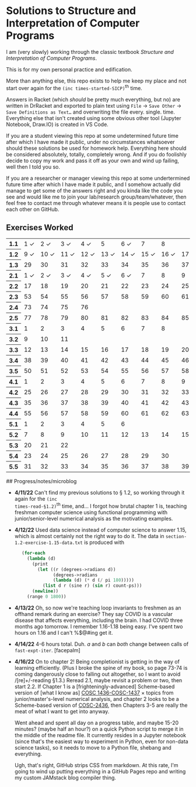 # Solutions to Structure and Interpretation of Computer Programs

I am (very slowly) working through the classic textbook *Structure and Interpretation of Computer Programs*.

This is for my own personal practice and edification.

More than anything else, this repo exists to help me keep my place and not start over again for the `(inc times-started-SICP)`<sup>th</sup> time.

Answers in Racket (which *should* be pretty much everything, but no) are written in DrRacket and exported to plain text using `File` -> `Save Other` -> `Save Definitions as Text…` and overwriting the file every. single. time. Everything else that isn't created using some obvious other tool (Jupyter Notebook, Draw.IO) is created in VS Code.

If you are a student viewing this repo at some undetermined future time after which I have made it public, under no circumstances whatsoever should these solutions be used for homework help. Everything here should be considered absolutely, totally, completely wrong. And if you do foolishly decide to copy my work and pass it off as your own and wind up failing, well then I told you so.

If you are a researcher or manager viewing this repo at some undertermined future time after which I have made it public, and I somehow actually did manage to get some of the answers right and you kinda like the code you see and would like me to join your lab/research group/team/whatever, then feel free to contact me through whatever means it is people use to contact each other on GitHub.

## Exercises Worked

<!--style>
  table {
    border-collapse: collapse;
    border-spacing: 0px;
    font-family: monospace;
  }

  td, th {
    padding: 5px;
    text-align: right;
    border: 1px solid #ccc;
  }

  .done {
    background-color: #d2f9d2;
    color: black;
  }
  
  .not-done {
    color: black;
  }

  .no-problem {
    background-color: #ccc;
  }
</style-->
<table>
  <tr>
    <th>1.1</th>
    <td id="1_1"class="done">1&nbsp;&#10003;</td>
    <td id="1_2"class="done">2&nbsp;&#10003;</td>
    <td id="1_3"class="done">3&nbsp;&#10003;</td>
    <td id="1_4"class="done">4&nbsp;&#10003;</td>
    <td id="1_5"class="not-done">5&nbsp;&nbsp;</td>
    <td id="1_6"class="done">6&nbsp;&#10003;</td>
    <td id="1_7"class="not-done">7&nbsp;&nbsp;</td>
    <td id="1_8"class="not-done">8&nbsp;&nbsp;</td>
    <td colspan=28 class="no-problem"></td>
  </tr>
  <tr>
    <th>1.2</th>
    <td id="1_9"class="done">9&nbsp;&#10003;</td>
    <td id="1_10"class="done">10&nbsp;&#10003;</td>
    <td id="1_11"class="done">11&nbsp;&#10003;</td>
    <td id="1_12"class="done">12&nbsp;&#10003;</td>
    <td id="1_13"class="done">13&nbsp;&#10003;</td>
    <td id="1_14"class="done">14&nbsp;&#10003;</td>
    <td id="1_15"class="done">15&nbsp;&#10003;</td>
    <td id="1_16"class="done">16&nbsp;&#10003;</td>
    <td id="1_17"class="done">17&nbsp;&#10003;</td>
    <td id="1_18"class="done">18&nbsp;&#10003;</td>
    <td id="1_19"class="not-done">19&nbsp;&nbsp;</td>
    <td id="1_20"class="not-done">20&nbsp;&nbsp;</td>
    <td id="1_21"class="not-done">21&nbsp;&nbsp;</td>
    <td id="1_22"class="not-done">22&nbsp;&nbsp;</td>
    <td id="1_23"class="not-done">23&nbsp;&nbsp;</td>
    <td id="1_24"class="not-done">24&nbsp;&nbsp;</td>
    <td id="1_25"class="not-done">25&nbsp;&nbsp;</td>
    <td id="1_26"class="not-done">26&nbsp;&nbsp;</td>
    <td id="1_27"class="not-done">27&nbsp;&nbsp;</td>
    <td id="1_28"class="not-done">28&nbsp;&nbsp;</td>
    <td colspan=16 class="no-problem"></td>
  </tr>
  <tr>
    <th>1.3</th>
    <td id="1_29"class="not-done">29&nbsp;&nbsp;</td>
    <td id="1_30"class="not-done">30&nbsp;&nbsp;</td>
    <td id="1_31"class="not-done">31&nbsp;&nbsp;</td>
    <td id="1_32"class="not-done">32&nbsp;&nbsp;</td>
    <td id="1_33"class="not-done">33&nbsp;&nbsp;</td>
    <td id="1_34"class="not-done">34&nbsp;&nbsp;</td>
    <td id="1_35"class="not-done">35&nbsp;&nbsp;</td>
    <td id="1_36"class="not-done">36&nbsp;&nbsp;</td>
    <td id="1_37"class="done">37&nbsp;&#10003;</td>
    <td id="1_38"class="done">38&nbsp;&#10003;</td>
    <td id="1_39"class="done">39&nbsp;&#10003;</td>
    <td id="1_40"class="done">40&nbsp;&#10003;</td>
    <td id="1_41"class="done">41&nbsp;&#10003;</td>
    <td id="1_42"class="done">42&nbsp;&#10003;</td>
    <td id="1_43"class="done">43&nbsp;&#10003;</td>
    <td id="1_44"class="done">44&nbsp;&#10003;</td>
    <td id="1_45"class="not-done">45&nbsp;&nbsp;</td>
    <td id="1_46"class="not-done">46&nbsp;&nbsp;</td>
    <td colspan=18 class="no-problem"></td>
  </tr>
  <tr>
    <th>2.1</th>
    <td id="2_1"class="done">1&nbsp;&#10003;</td>
    <td id="2_2"class="done">2&nbsp;&#10003;</td>
    <td id="2_3"class="done">3&nbsp;&#10003;</td>
    <td id="2_4"class="done">4&nbsp;&#10003;</td>
    <td id="2_5"class="done">5&nbsp;&#10003;</td>
    <td id="2_6"class="done">6&nbsp;&#10003;</td>
    <td id="2_7"class="not-done">7&nbsp;&nbsp;</td>
    <td id="2_8"class="not-done">8&nbsp;&nbsp;</td>
    <td id="2_9"class="not-done">9&nbsp;&nbsp;</td>
    <td id="2_10"class="not-done">10&nbsp;&nbsp;</td>
    <td id="2_11"class="not-done">11&nbsp;&nbsp;</td>
    <td id="2_12"class="not-done">12&nbsp;&nbsp;</td>
    <td id="2_13"class="not-done">13&nbsp;&nbsp;</td>
    <td id="2_14"class="not-done">14&nbsp;&nbsp;</td>
    <td id="2_15"class="not-done">15&nbsp;&nbsp;</td>
    <td id="2_16"class="not-done">16&nbsp;&nbsp;</td>
    <td colspan=20 class="no-problem"></td>
  </tr>
  <tr>
    <th>2.2</th>
    <td id="2_17"class="not-done">17&nbsp;&nbsp;</td>
    <td id="2_18"class="not-done">18&nbsp;&nbsp;</td>
    <td id="2_19"class="not-done">19&nbsp;&nbsp;</td>
    <td id="2_20"class="not-done">20&nbsp;&nbsp;</td>
    <td id="2_21"class="not-done">21&nbsp;&nbsp;</td>
    <td id="2_22"class="not-done">22&nbsp;&nbsp;</td>
    <td id="2_23"class="not-done">23&nbsp;&nbsp;</td>
    <td id="2_24"class="not-done">24&nbsp;&nbsp;</td>
    <td id="2_25"class="not-done">25&nbsp;&nbsp;</td>
    <td id="2_26"class="not-done">26&nbsp;&nbsp;</td>
    <td id="2_27"class="not-done">27&nbsp;&nbsp;</td>
    <td id="2_28"class="not-done">28&nbsp;&nbsp;</td>
    <td id="2_29"class="not-done">29&nbsp;&nbsp;</td>
    <td id="2_30"class="not-done">30&nbsp;&nbsp;</td>
    <td id="2_31"class="not-done">31&nbsp;&nbsp;</td>
    <td id="2_32"class="not-done">32&nbsp;&nbsp;</td>
    <td id="2_33"class="not-done">33&nbsp;&nbsp;</td>
    <td id="2_34"class="not-done">34&nbsp;&nbsp;</td>
    <td id="2_35"class="not-done">35&nbsp;&nbsp;</td>
    <td id="2_36"class="not-done">36&nbsp;&nbsp;</td>
    <td id="2_37"class="not-done">37&nbsp;&nbsp;</td>
    <td id="2_38"class="not-done">38&nbsp;&nbsp;</td>
    <td id="2_39"class="not-done">39&nbsp;&nbsp;</td>
    <td id="2_40"class="not-done">40&nbsp;&nbsp;</td>
    <td id="2_41"class="not-done">41&nbsp;&nbsp;</td>
    <td id="2_42"class="not-done">42&nbsp;&nbsp;</td>
    <td id="2_43"class="not-done">43&nbsp;&nbsp;</td>
    <td id="2_44"class="not-done">44&nbsp;&nbsp;</td>
    <td id="2_45"class="not-done">45&nbsp;&nbsp;</td>
    <td id="2_46"class="not-done">46&nbsp;&nbsp;</td>
    <td id="2_47"class="not-done">47&nbsp;&nbsp;</td>
    <td id="2_48"class="not-done">48&nbsp;&nbsp;</td>
    <td id="2_49"class="not-done">49&nbsp;&nbsp;</td>
    <td id="2_50"class="not-done">50&nbsp;&nbsp;</td>
    <td id="2_51"class="not-done">51&nbsp;&nbsp;</td>
    <td id="2_52"class="not-done">52&nbsp;&nbsp;</td>
  </tr>
  <tr>
    <th>2.3</th>
    <td id="2_53"class="not-done">53&nbsp;&nbsp;</td>
    <td id="2_54"class="not-done">54&nbsp;&nbsp;</td>
    <td id="2_55"class="not-done">55&nbsp;&nbsp;</td>
    <td id="2_56"class="not-done">56&nbsp;&nbsp;</td>
    <td id="2_57"class="not-done">57&nbsp;&nbsp;</td>
    <td id="2_58"class="not-done">58&nbsp;&nbsp;</td>
    <td id="2_59"class="not-done">59&nbsp;&nbsp;</td>
    <td id="2_60"class="not-done">60&nbsp;&nbsp;</td>
    <td id="2_61"class="not-done">61&nbsp;&nbsp;</td>
    <td id="2_62"class="not-done">62&nbsp;&nbsp;</td>
    <td id="2_63"class="not-done">63&nbsp;&nbsp;</td>
    <td id="2_64"class="not-done">64&nbsp;&nbsp;</td>
    <td id="2_65"class="not-done">65&nbsp;&nbsp;</td>
    <td id="2_66"class="not-done">66&nbsp;&nbsp;</td>
    <td id="2_67"class="not-done">67&nbsp;&nbsp;</td>
    <td id="2_68"class="not-done">68&nbsp;&nbsp;</td>
    <td id="2_69"class="not-done">69&nbsp;&nbsp;</td>
    <td id="2_70"class="not-done">70&nbsp;&nbsp;</td>
    <td id="2_71"class="not-done">71&nbsp;&nbsp;</td>
    <td id="2_72"class="not-done">72&nbsp;&nbsp;</td>
    <td colspan=16 class="no-problem"></td>
  </tr>
  <tr>
    <th>2.4</th>
    <td id="2_73"class="not-done">73&nbsp;&nbsp;</td>
    <td id="2_74"class="not-done">74&nbsp;&nbsp;</td>
    <td id="2_75"class="not-done">75&nbsp;&nbsp;</td>
    <td id="2_76"class="not-done">76&nbsp;&nbsp;</td>
    <td colspan=32 class="no-problem"></td>
  </tr>
  <tr>
    <th>2.5</th>
    <td id="2_77"class="not-done">77&nbsp;&nbsp;</td>
    <td id="2_78"class="not-done">78&nbsp;&nbsp;</td>
    <td id="2_79"class="not-done">79&nbsp;&nbsp;</td>
    <td id="2_80"class="not-done">80&nbsp;&nbsp;</td>
    <td id="2_81"class="not-done">81&nbsp;&nbsp;</td>
    <td id="2_82"class="not-done">82&nbsp;&nbsp;</td>
    <td id="2_83"class="not-done">83&nbsp;&nbsp;</td>
    <td id="2_84"class="not-done">84&nbsp;&nbsp;</td>
    <td id="2_85"class="not-done">85&nbsp;&nbsp;</td>
    <td id="2_86"class="not-done">86&nbsp;&nbsp;</td>
    <td id="2_87"class="not-done">87&nbsp;&nbsp;</td>
    <td id="2_88"class="not-done">88&nbsp;&nbsp;</td>
    <td id="2_89"class="not-done">89&nbsp;&nbsp;</td>
    <td id="2_90"class="not-done">90&nbsp;&nbsp;</td>
    <td id="2_91"class="not-done">91&nbsp;&nbsp;</td>
    <td id="2_92"class="not-done">92&nbsp;&nbsp;</td>
    <td id="2_93"class="not-done">93&nbsp;&nbsp;</td>
    <td id="2_94"class="not-done">94&nbsp;&nbsp;</td>
    <td id="2_95"class="not-done">95&nbsp;&nbsp;</td>
    <td id="2_96"class="not-done">96&nbsp;&nbsp;</td>
    <td id="2_97"class="not-done">97&nbsp;&nbsp;</td>
    <td colspan=15 class="no-problem"></td>
  </tr>
  <tr>
    <th>3.1</th>
    <td id="3_1"class="not-done">1&nbsp;&nbsp;</td>
    <td id="3_2"class="not-done">2&nbsp;&nbsp;</td>
    <td id="3_3"class="not-done">3&nbsp;&nbsp;</td>
    <td id="3_4"class="not-done">4&nbsp;&nbsp;</td>
    <td id="3_5"class="not-done">5&nbsp;&nbsp;</td>
    <td id="3_6"class="not-done">6&nbsp;&nbsp;</td>
    <td id="3_7"class="not-done">7&nbsp;&nbsp;</td>
    <td id="3_8"class="not-done">8&nbsp;&nbsp;</td>
    <td colspan=28 class="no-problem"></td>
  </tr>
  <tr>
    <th>3.2</th>
    <td id="3_9"class="not-done">9&nbsp;&nbsp;</td>
    <td id="3_10"class="not-done">10&nbsp;&nbsp;</td>
    <td id="3_11"class="not-done">11&nbsp;&nbsp;</td>
    <td colspan=33 class="no-problem"></td>
  </tr>
  <tr>
    <th>3.3</th>
    <td id="3_12"class="not-done">12&nbsp;&nbsp;</td>
    <td id="3_13"class="not-done">13&nbsp;&nbsp;</td>
    <td id="3_14"class="not-done">14&nbsp;&nbsp;</td>
    <td id="3_15"class="not-done">15&nbsp;&nbsp;</td>
    <td id="3_16"class="not-done">16&nbsp;&nbsp;</td>
    <td id="3_17"class="not-done">17&nbsp;&nbsp;</td>
    <td id="3_18"class="not-done">18&nbsp;&nbsp;</td>
    <td id="3_19"class="not-done">19&nbsp;&nbsp;</td>
    <td id="3_20"class="not-done">20&nbsp;&nbsp;</td>
    <td id="3_21"class="not-done">21&nbsp;&nbsp;</td>
    <td id="3_22"class="not-done">22&nbsp;&nbsp;</td>
    <td id="3_23"class="not-done">23&nbsp;&nbsp;</td>
    <td id="3_24"class="not-done">24&nbsp;&nbsp;</td>
    <td id="3_25"class="not-done">25&nbsp;&nbsp;</td>
    <td id="3_26"class="not-done">26&nbsp;&nbsp;</td>
    <td id="3_27"class="not-done">27&nbsp;&nbsp;</td>
    <td id="3_28"class="not-done">28&nbsp;&nbsp;</td>
    <td id="3_29"class="not-done">29&nbsp;&nbsp;</td>
    <td id="3_30"class="not-done">30&nbsp;&nbsp;</td>
    <td id="3_31"class="not-done">31&nbsp;&nbsp;</td>
    <td id="3_32"class="not-done">32&nbsp;&nbsp;</td>
    <td id="3_33"class="not-done">33&nbsp;&nbsp;</td>
    <td id="3_34"class="not-done">34&nbsp;&nbsp;</td>
    <td id="3_35"class="not-done">35&nbsp;&nbsp;</td>
    <td id="3_36"class="not-done">36&nbsp;&nbsp;</td>
    <td id="3_37"class="not-done">37&nbsp;&nbsp;</td>
    <td colspan=10 class="no-problem"></td>
  </tr>
  <tr>
    <th>3.4</th>
    <td id="3_38"class="not-done">38&nbsp;&nbsp;</td>
    <td id="3_39"class="not-done">39&nbsp;&nbsp;</td>
    <td id="3_40"class="not-done">40&nbsp;&nbsp;</td>
    <td id="3_41"class="not-done">41&nbsp;&nbsp;</td>
    <td id="3_42"class="not-done">42&nbsp;&nbsp;</td>
    <td id="3_43"class="not-done">43&nbsp;&nbsp;</td>
    <td id="3_44"class="not-done">44&nbsp;&nbsp;</td>
    <td id="3_45"class="not-done">45&nbsp;&nbsp;</td>
    <td id="3_46"class="not-done">46&nbsp;&nbsp;</td>
    <td id="3_47"class="not-done">47&nbsp;&nbsp;</td>
    <td id="3_48"class="not-done">48&nbsp;&nbsp;</td>
    <td id="3_49"class="not-done">49&nbsp;&nbsp;</td>
    <td colspan=24 class="no-problem"></td>
  </tr>
  <tr>
    <th>3.5</th>
    <td id="3_50"class="not-done">50&nbsp;&nbsp;</td>
    <td id="3_51"class="not-done">51&nbsp;&nbsp;</td>
    <td id="3_52"class="not-done">52&nbsp;&nbsp;</td>
    <td id="3_53"class="not-done">53&nbsp;&nbsp;</td>
    <td id="3_54"class="not-done">54&nbsp;&nbsp;</td>
    <td id="3_55"class="not-done">55&nbsp;&nbsp;</td>
    <td id="3_56"class="not-done">56&nbsp;&nbsp;</td>
    <td id="3_57"class="not-done">57&nbsp;&nbsp;</td>
    <td id="3_58"class="not-done">58&nbsp;&nbsp;</td>
    <td id="3_59"class="not-done">59&nbsp;&nbsp;</td>
    <td id="3_60"class="not-done">60&nbsp;&nbsp;</td>
    <td id="3_61"class="not-done">61&nbsp;&nbsp;</td>
    <td id="3_62"class="not-done">62&nbsp;&nbsp;</td>
    <td id="3_63"class="not-done">63&nbsp;&nbsp;</td>
    <td id="3_64"class="not-done">64&nbsp;&nbsp;</td>
    <td id="3_65"class="not-done">65&nbsp;&nbsp;</td>
    <td id="3_66"class="not-done">66&nbsp;&nbsp;</td>
    <td id="3_67"class="not-done">67&nbsp;&nbsp;</td>
    <td id="3_68"class="not-done">68&nbsp;&nbsp;</td>
    <td id="3_69"class="not-done">69&nbsp;&nbsp;</td>
    <td id="3_70"class="not-done">70&nbsp;&nbsp;</td>
    <td id="3_71"class="not-done">71&nbsp;&nbsp;</td>
    <td id="3_72"class="not-done">72&nbsp;&nbsp;</td>
    <td id="3_73"class="not-done">73&nbsp;&nbsp;</td>
    <td id="3_74"class="not-done">74&nbsp;&nbsp;</td>
    <td id="3_75"class="not-done">75&nbsp;&nbsp;</td>
    <td id="3_76"class="not-done">76&nbsp;&nbsp;</td>
    <td id="3_77"class="not-done">77&nbsp;&nbsp;</td>
    <td id="3_78"class="not-done">78&nbsp;&nbsp;</td>
    <td id="3_79"class="not-done">79&nbsp;&nbsp;</td>
    <td id="3_80"class="not-done">80&nbsp;&nbsp;</td>
    <td id="3_81"class="not-done">81&nbsp;&nbsp;</td>
    <td id="3_82"class="not-done">82&nbsp;&nbsp;</td>
    <td colspan=3 class="no-problem"></td>
  </tr>
  <tr>
    <th>4.1</th>
    <td id="4_1"class="not-done">1&nbsp;&nbsp;</td>
    <td id="4_2"class="not-done">2&nbsp;&nbsp;</td>
    <td id="4_3"class="not-done">3&nbsp;&nbsp;</td>
    <td id="4_4"class="not-done">4&nbsp;&nbsp;</td>
    <td id="4_5"class="not-done">5&nbsp;&nbsp;</td>
    <td id="4_6"class="not-done">6&nbsp;&nbsp;</td>
    <td id="4_7"class="not-done">7&nbsp;&nbsp;</td>
    <td id="4_8"class="not-done">8&nbsp;&nbsp;</td>
    <td id="4_9"class="not-done">9&nbsp;&nbsp;</td>
    <td id="4_10"class="not-done">10&nbsp;&nbsp;</td>
    <td id="4_11"class="not-done">11&nbsp;&nbsp;</td>
    <td id="4_12"class="not-done">12&nbsp;&nbsp;</td>
    <td id="4_13"class="not-done">13&nbsp;&nbsp;</td>
    <td id="4_14"class="not-done">14&nbsp;&nbsp;</td>
    <td id="4_15"class="not-done">15&nbsp;&nbsp;</td>
    <td id="4_16"class="not-done">16&nbsp;&nbsp;</td>
    <td id="4_17"class="not-done">17&nbsp;&nbsp;</td>
    <td id="4_18"class="not-done">18&nbsp;&nbsp;</td>
    <td id="4_19"class="not-done">19&nbsp;&nbsp;</td>
    <td id="4_20"class="not-done">20&nbsp;&nbsp;</td>
    <td id="4_21"class="not-done">21&nbsp;&nbsp;</td>
    <td id="4_22"class="not-done">22&nbsp;&nbsp;</td>
    <td id="4_23"class="not-done">23&nbsp;&nbsp;</td>
    <td id="4_24"class="not-done">24&nbsp;&nbsp;</td>
    <td colspan=12 class="no-problem"></td>
  </tr>
  <tr>
    <th>4.2</th>
    <td id="4_25"class="not-done">25&nbsp;&nbsp;</td>
    <td id="4_26"class="not-done">26&nbsp;&nbsp;</td>
    <td id="4_27"class="not-done">27&nbsp;&nbsp;</td>
    <td id="4_28"class="not-done">28&nbsp;&nbsp;</td>
    <td id="4_29"class="not-done">29&nbsp;&nbsp;</td>
    <td id="4_30"class="not-done">30&nbsp;&nbsp;</td>
    <td id="4_31"class="not-done">31&nbsp;&nbsp;</td>
    <td id="4_32"class="not-done">32&nbsp;&nbsp;</td>
    <td id="4_33"class="not-done">33&nbsp;&nbsp;</td>
    <td id="4_34"class="not-done">34&nbsp;&nbsp;</td>
    <td colspan=26 class="no-problem"></td>
  </tr>
  <tr>
    <th>4.3</th>
    <td id="4_35"class="not-done">35&nbsp;&nbsp;</td>
    <td id="4_36"class="not-done">36&nbsp;&nbsp;</td>
    <td id="4_37"class="not-done">37&nbsp;&nbsp;</td>
    <td id="4_38"class="not-done">38&nbsp;&nbsp;</td>
    <td id="4_39"class="not-done">39&nbsp;&nbsp;</td>
    <td id="4_40"class="not-done">40&nbsp;&nbsp;</td>
    <td id="4_41"class="not-done">41&nbsp;&nbsp;</td>
    <td id="4_42"class="not-done">42&nbsp;&nbsp;</td>
    <td id="4_43"class="not-done">43&nbsp;&nbsp;</td>
    <td id="4_44"class="not-done">44&nbsp;&nbsp;</td>
    <td id="4_45"class="not-done">45&nbsp;&nbsp;</td>
    <td id="4_46"class="not-done">46&nbsp;&nbsp;</td>
    <td id="4_47"class="not-done">47&nbsp;&nbsp;</td>
    <td id="4_48"class="not-done">48&nbsp;&nbsp;</td>
    <td id="4_49"class="not-done">49&nbsp;&nbsp;</td>
    <td id="4_50"class="not-done">50&nbsp;&nbsp;</td>
    <td id="4_51"class="not-done">51&nbsp;&nbsp;</td>
    <td id="4_52"class="not-done">52&nbsp;&nbsp;</td>
    <td id="4_53"class="not-done">53&nbsp;&nbsp;</td>
    <td id="4_54"class="not-done">54&nbsp;&nbsp;</td>
    <td colspan=16 class="no-problem"></td>
  </tr>
  <tr>
    <th>4.4</th>
    <td id="4_55"class="not-done">55&nbsp;&nbsp;</td>
    <td id="4_56"class="not-done">56&nbsp;&nbsp;</td>
    <td id="4_57"class="not-done">57&nbsp;&nbsp;</td>
    <td id="4_58"class="not-done">58&nbsp;&nbsp;</td>
    <td id="4_59"class="not-done">59&nbsp;&nbsp;</td>
    <td id="4_60"class="not-done">60&nbsp;&nbsp;</td>
    <td id="4_61"class="not-done">61&nbsp;&nbsp;</td>
    <td id="4_62"class="not-done">62&nbsp;&nbsp;</td>
    <td id="4_63"class="not-done">63&nbsp;&nbsp;</td>
    <td id="4_64"class="not-done">64&nbsp;&nbsp;</td>
    <td id="4_65"class="not-done">65&nbsp;&nbsp;</td>
    <td id="4_66"class="not-done">66&nbsp;&nbsp;</td>
    <td id="4_67"class="not-done">67&nbsp;&nbsp;</td>
    <td id="4_68"class="not-done">68&nbsp;&nbsp;</td>
    <td id="4_69"class="not-done">69&nbsp;&nbsp;</td>
    <td id="4_70"class="not-done">70&nbsp;&nbsp;</td>
    <td id="4_71"class="not-done">71&nbsp;&nbsp;</td>
    <td id="4_72"class="not-done">72&nbsp;&nbsp;</td>
    <td id="4_73"class="not-done">73&nbsp;&nbsp;</td>
    <td id="4_74"class="not-done">74&nbsp;&nbsp;</td>
    <td id="4_75"class="not-done">75&nbsp;&nbsp;</td>
    <td id="4_76"class="not-done">76&nbsp;&nbsp;</td>
    <td id="4_77"class="not-done">77&nbsp;&nbsp;</td>
    <td id="4_78"class="not-done">78&nbsp;&nbsp;</td>
    <td id="4_79"class="not-done">79&nbsp;&nbsp;</td>
    <td colspan=11 class="no-problem"></td>
  </tr>
  <tr>
    <th>5.1</th>
    <td id="5_1"class="not-done">1&nbsp;&nbsp;</td>
    <td id="5_2"class="not-done">2&nbsp;&nbsp;</td>
    <td id="5_3"class="not-done">3&nbsp;&nbsp;</td>
    <td id="5_4"class="not-done">4&nbsp;&nbsp;</td>
    <td id="5_5"class="not-done">5&nbsp;&nbsp;</td>
    <td id="5_6"class="not-done">6&nbsp;&nbsp;</td>
    <td colspan=30 class="no-problem"></td>
  </tr>
  <tr>
    <th>5.2</th>
    <td id="5_7"class="not-done">7&nbsp;&nbsp;</td>
    <td id="5_8"class="not-done">8&nbsp;&nbsp;</td>
    <td id="5_9"class="not-done">9&nbsp;&nbsp;</td>
    <td id="5_10"class="not-done">10&nbsp;&nbsp;</td>
    <td id="5_11"class="not-done">11&nbsp;&nbsp;</td>
    <td id="5_12"class="not-done">12&nbsp;&nbsp;</td>
    <td id="5_13"class="not-done">13&nbsp;&nbsp;</td>
    <td id="5_14"class="not-done">14&nbsp;&nbsp;</td>
    <td id="5_15"class="not-done">15&nbsp;&nbsp;</td>
    <td id="5_16"class="not-done">16&nbsp;&nbsp;</td>
    <td id="5_17"class="not-done">17&nbsp;&nbsp;</td>
    <td id="5_18"class="not-done">18&nbsp;&nbsp;</td>
    <td id="5_19"class="not-done">19&nbsp;&nbsp;</td>
    <td colspan=23 class="no-problem"></td>
  </tr>
  <tr>
    <th>5.3</th>
    <td id="5_20"class="not-done">20&nbsp;&nbsp;</td>
    <td id="5_21"class="not-done">21&nbsp;&nbsp;</td>
    <td id="5_22"class="not-done">22&nbsp;&nbsp;</td>
    <td colspan=33 class="no-problem"></td>
  </tr>
  <tr>
    <th>5.4</th>
    <td id="5_23"class="not-done">23&nbsp;&nbsp;</td>
    <td id="5_24"class="not-done">24&nbsp;&nbsp;</td>
    <td id="5_25"class="not-done">25&nbsp;&nbsp;</td>
    <td id="5_26"class="not-done">26&nbsp;&nbsp;</td>
    <td id="5_27"class="not-done">27&nbsp;&nbsp;</td>
    <td id="5_28"class="not-done">28&nbsp;&nbsp;</td>
    <td id="5_29"class="not-done">29&nbsp;&nbsp;</td>
    <td id="5_30"class="not-done">30&nbsp;&nbsp;</td>
    <td colspan=28 class="no-problem"></td>
  </tr>
  <tr>
    <th>5.5</th>
    <td id="5_31"class="not-done">31&nbsp;&nbsp;</td>
    <td id="5_32"class="not-done">32&nbsp;&nbsp;</td>
    <td id="5_33"class="not-done">33&nbsp;&nbsp;</td>
    <td id="5_34"class="not-done">34&nbsp;&nbsp;</td>
    <td id="5_35"class="not-done">35&nbsp;&nbsp;</td>
    <td id="5_36"class="not-done">36&nbsp;&nbsp;</td>
    <td id="5_37"class="not-done">37&nbsp;&nbsp;</td>
    <td id="5_38"class="not-done">38&nbsp;&nbsp;</td>
    <td id="5_39"class="not-done">39&nbsp;&nbsp;</td>
    <td id="5_40"class="not-done">40&nbsp;&nbsp;</td>
    <td id="5_41"class="not-done">41&nbsp;&nbsp;</td>
    <td id="5_42"class="not-done">42&nbsp;&nbsp;</td>
    <td id="5_43"class="not-done">43&nbsp;&nbsp;</td>
    <td id="5_44"class="not-done">44&nbsp;&nbsp;</td>
    <td id="5_45"class="not-done">45&nbsp;&nbsp;</td>
    <td id="5_46"class="not-done">46&nbsp;&nbsp;</td>
    <td id="5_47"class="not-done">47&nbsp;&nbsp;</td>
    <td id="5_48"class="not-done">48&nbsp;&nbsp;</td>
    <td id="5_49"class="not-done">49&nbsp;&nbsp;</td>
    <td id="5_50"class="not-done">50&nbsp;&nbsp;</td>
    <td id="5_51"class="not-done">51&nbsp;&nbsp;</td>
    <td id="5_52"class="not-done">52&nbsp;&nbsp;</td>
    <td colspan=14 class="no-problem"></td>
  </tr>
</table>## Progress/notes/microblog

* **4/11/22** Can't find my previous solutions to &sect; 1.2, so working through it again for the <code>(inc times-read-&sect;1.2)</code><sup>th</sup> time, and... I forgot how brutal chapter 1 is, teaching freshman computer science using functional programming with junior/senior-level numerical analysis as the motivating examples.

* **4/12/22** Used data science instead of computer science to answer 1.15, which is almost certainly not the right way to do it. The data in <code>section-1.2-exercise-1.15-data.txt</code> is produced with 
```scheme
      (for-each
        (lambda (d)
          (print
            (let ((r (degrees->radians d))
                  (degrees->radians 
                  (lambda (d) (* d (/ pi 180)))))
              (list d r (sine r) (sin r) count-ps)))
          (newline))
        (range 0 1800))
  ```

* **4/13/22** Oh, so now we're teaching loop invariants to freshmen as an offhand remark during an exercise? They say COVID is a vascular disease that affects everything, including the brain. I had COVID three months ago tomorrow. I remember 1.16-1.18 being easy. I've spent two hours on 1.16 and I can't %$@#ing get it.

* **4/14/22** 4-6 hours total. Duh. *a* and *b* can *both* change between calls of `fast-expt-iter`. [facepalm]

* **4/16/22** On to chapter 2! Being completionist is getting in the way of learning efficiently. (Plus I broke the spine of my book, so page 73-74 is coming dangerously close to falling out altogether, so I want to avoid /[re]+/-reading &sect;1.3.) Reread 2.1, maybe revisit a problem or two, then start 2.2. If Chapter 1 is a [frighteningly-advanced] Scheme-based version of [what I know as] [COSC 1436-COSC-1437](https://reportcenter.highered.texas.gov/training-materials/lower-division-academic-course-guide-spring-21/ "The Texas Academic Course Guide Manual (ACGM); other states have similar systems.") &#215; topics from junior/master's-level numerical analysis, and chapter 2 looks to be a Scheme-based version of [COSC-2436](https://reportcenter.highered.texas.gov/training-materials/lower-division-academic-course-guide-spring-21/ "Also the ACGM"), then Chapters 3-5 are really the meat of what I want to get into anyway.

  Went ahead and spent all day on a progress table, and maybe 15-20 minutes? (maybe half an hour?) on a quick Python script to merge it in the middle of the readme file. It currently resides in a Jupyter notebook (since that's the easiest way to experiment in Python, even for non-data science tasks), so it needs to move to a Python file, shebang and everything.

  Ugh, that's right, GitHub strips CSS from markdown. At this rate, I'm going to wind up putting everything in a GitHub Pages repo and writing my custom JAMstack blog compiler thing.